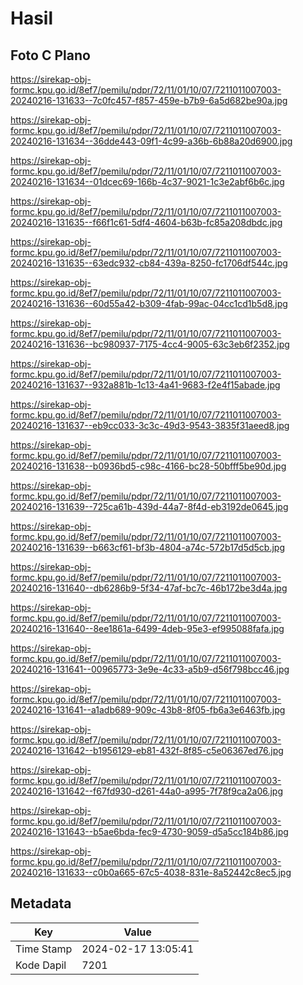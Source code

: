 # Hasil

## Foto C Plano

https://sirekap-obj-formc.kpu.go.id/8ef7/pemilu/pdpr/72/11/01/10/07/7211011007003-20240216-131633--7c0fc457-f857-459e-b7b9-6a5d682be90a.jpg

https://sirekap-obj-formc.kpu.go.id/8ef7/pemilu/pdpr/72/11/01/10/07/7211011007003-20240216-131634--36dde443-09f1-4c99-a36b-6b88a20d6900.jpg

https://sirekap-obj-formc.kpu.go.id/8ef7/pemilu/pdpr/72/11/01/10/07/7211011007003-20240216-131634--01dcec69-166b-4c37-9021-1c3e2abf6b6c.jpg

https://sirekap-obj-formc.kpu.go.id/8ef7/pemilu/pdpr/72/11/01/10/07/7211011007003-20240216-131635--f66f1c61-5df4-4604-b63b-fc85a208dbdc.jpg

https://sirekap-obj-formc.kpu.go.id/8ef7/pemilu/pdpr/72/11/01/10/07/7211011007003-20240216-131635--63edc932-cb84-439a-8250-fc1706df544c.jpg

https://sirekap-obj-formc.kpu.go.id/8ef7/pemilu/pdpr/72/11/01/10/07/7211011007003-20240216-131636--60d55a42-b309-4fab-99ac-04cc1cd1b5d8.jpg

https://sirekap-obj-formc.kpu.go.id/8ef7/pemilu/pdpr/72/11/01/10/07/7211011007003-20240216-131636--bc980937-7175-4cc4-9005-63c3eb6f2352.jpg

https://sirekap-obj-formc.kpu.go.id/8ef7/pemilu/pdpr/72/11/01/10/07/7211011007003-20240216-131637--932a881b-1c13-4a41-9683-f2e4f15abade.jpg

https://sirekap-obj-formc.kpu.go.id/8ef7/pemilu/pdpr/72/11/01/10/07/7211011007003-20240216-131637--eb9cc033-3c3c-49d3-9543-3835f31aeed8.jpg

https://sirekap-obj-formc.kpu.go.id/8ef7/pemilu/pdpr/72/11/01/10/07/7211011007003-20240216-131638--b0936bd5-c98c-4166-bc28-50bfff5be90d.jpg

https://sirekap-obj-formc.kpu.go.id/8ef7/pemilu/pdpr/72/11/01/10/07/7211011007003-20240216-131639--725ca61b-439d-44a7-8f4d-eb3192de0645.jpg

https://sirekap-obj-formc.kpu.go.id/8ef7/pemilu/pdpr/72/11/01/10/07/7211011007003-20240216-131639--b663cf61-bf3b-4804-a74c-572b17d5d5cb.jpg

https://sirekap-obj-formc.kpu.go.id/8ef7/pemilu/pdpr/72/11/01/10/07/7211011007003-20240216-131640--db6286b9-5f34-47af-bc7c-46b172be3d4a.jpg

https://sirekap-obj-formc.kpu.go.id/8ef7/pemilu/pdpr/72/11/01/10/07/7211011007003-20240216-131640--8ee1861a-6499-4deb-95e3-ef995088fafa.jpg

https://sirekap-obj-formc.kpu.go.id/8ef7/pemilu/pdpr/72/11/01/10/07/7211011007003-20240216-131641--00965773-3e9e-4c33-a5b9-d56f798bcc46.jpg

https://sirekap-obj-formc.kpu.go.id/8ef7/pemilu/pdpr/72/11/01/10/07/7211011007003-20240216-131641--a1adb689-909c-43b8-8f05-fb6a3e6463fb.jpg

https://sirekap-obj-formc.kpu.go.id/8ef7/pemilu/pdpr/72/11/01/10/07/7211011007003-20240216-131642--b1956129-eb81-432f-8f85-c5e06367ed76.jpg

https://sirekap-obj-formc.kpu.go.id/8ef7/pemilu/pdpr/72/11/01/10/07/7211011007003-20240216-131642--f67fd930-d261-44a0-a995-7f78f9ca2a06.jpg

https://sirekap-obj-formc.kpu.go.id/8ef7/pemilu/pdpr/72/11/01/10/07/7211011007003-20240216-131643--b5ae6bda-fec9-4730-9059-d5a5cc184b86.jpg

https://sirekap-obj-formc.kpu.go.id/8ef7/pemilu/pdpr/72/11/01/10/07/7211011007003-20240216-131633--c0b0a665-67c5-4038-831e-8a52442c8ec5.jpg


## Metadata

| Key        | Value               |
| ---------- | ------------------- |
| Time Stamp | 2024-02-17 13:05:41 |
| Kode Dapil | 7201                |



